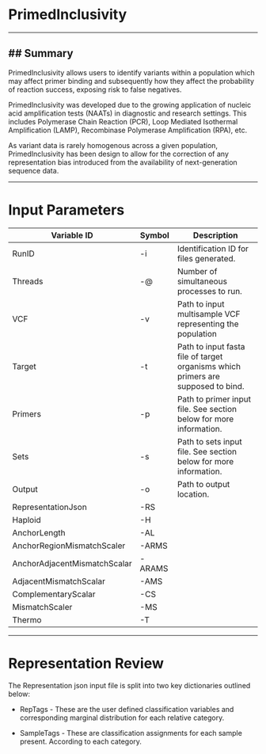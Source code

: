 # **PrimedInclusivity**


-----------------------
## **Summary**
------------------------
PrimedInclusivity allows users to identify variants within a population which may affect primer binding and subsequently how they affect the probability of reaction success, exposing risk to false negatives.

PrimedInclusivity was developed due to the growing application of nucleic acid amplification tests (NAATs) in diagnostic and research settings. This includes Polymerase Chain Reaction (PCR), Loop Mediated Isothermal Amplification (LAMP), Recombinase Polymerase Amplification (RPA), etc.

As variant data is rarely homogenous across a given population, PrimedInclusivity has  been design to allow for the correction of any representation bias introduced from the availability of next-generation sequence data.

------------------------

# **Input Parameters**

| **Variable ID**                   | **Symbol**  | **Description** |
|--------------------------------   |-----    |-------------|
| RunID                             | -i      |  Identification ID for files generated.          |
| Threads                           | -@      |  Number of simultaneous processes to run.          |
| VCF                               | -v      |  Path to input multisample  VCF representing the population            |
| Target                            | -t      |  Path to input fasta file of target organisms which primers are supposed to bind.           |
| Primers                           | -p      |  Path to primer input file. See section below for more information.          |
| Sets                              | -s      |  Path to sets input file. See section below for more information.            |
| Output                            | -o      |  Path to output location.            |
| RepresentationJson                | -RS     |            |
| Haploid                           | -H      |             |
| AnchorLength                      | -AL     |             |
| AnchorRegionMismatchScaler        | -ARMS   |             |
| AnchorAdjacentMismatchScalar      | -ARAMS  |             |
| AdjacentMismatchScalar            | -AMS    |             |
| ComplementaryScalar               | -CS     |             |
| MismatchScaler                    | -MS     |             |
| Thermo                            | -T      |             |



-------------------------------


# **Representation Review**


The Representation json input file is split into two key dictionaries outlined below:

* RepTags - These are the user defined classification variables and corresponding marginal distribution for each relative category.

* SampleTags - These are classification assignments for each sample present. According to each category.
